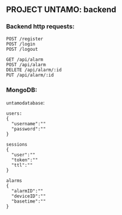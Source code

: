 ## PROJECT UNTAMO: backend
### Backend http requests:
```
POST /register
POST /login
POST /logout

GET /api/alarm
POST /api/alarm
DELETE /api/alarm/:id
PUT /api/alarm/:id
```
### MongoDB:
`untamodatabase`:
```
users:
{
  "username":""
  "password":""
}
```
```
sessions
{
  "user":""
  "token":""
  "ttl":""
}
```
```
alarms
{
  "alarmID":""
  "deviceID":""
  "basetime":""
}
```

